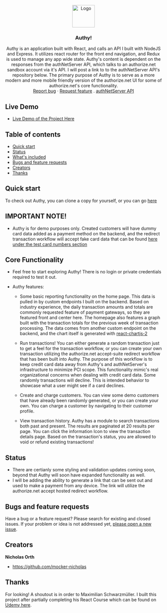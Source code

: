 <p align="center">
  <a href="https://github.com/mocker-nicholas/stripes">
    <img src="https://res.cloudinary.com/dtk2pykqu/image/upload/v1655166745/favicon_l3icig.png" alt="Logo" width=72 height=72>
  </a>

  <h3 align="center">Authy!</h3>

  <p align="center">
    Authy is an application built with React, and calls an API I built with NodeJS and Express. It utilizes react router for the front end navigation, and Redux is used to manage any app wide state. Authy's content is dependent on the responses from the authNetServer API, which talks to an authorize.net sandbox account via it's API. I will post a link to to the authNetServer API's repository below. The primary purpose of Authy is to serve as a more modern and more mobile friendly version of the authorize.net UI for some of authorize.net's core functionality.
    <br>
    <a href="https://github.com/mocker-nicholas/authy/issues">Report bug</a>
    ·
    <a href="https://github.com/mocker-nicholas/authy/issues">Request feature</a>
    .
    <a href="https://github.com/mocker-nicholas/authNetServer">authNetServer API</a>
  </p>
</p>

## Live Demo

- [Live Demo of the Project Here](https://main--benevolent-scone-9283d1.netlify.app/)

## Table of contents

- [Quick start](#quick-start)
- [Status](#status)
- [What's included](#whats-included)
- [Bugs and feature requests](#bugs-and-feature-requests)
- [Creators](#creators)
- [Thanks](#thanks)

## Quick start

To check out Authy, you can clone a copy for yourself, or you can go [here]('https://main--benevolent-scone-9283d1.netlify.app/')

## IMPORTANT NOTE!

- Authy is for demo purposes only. Created customers will have dummy card data added as a payment method on the backend, and the redirect transaction workflow will accept fake card data that can be found [here under the test card numbers section](https://developer.authorize.net/hello_world/testing_guide.html)

## Core Functionality

- Feel free to start exploring Authy! There is no login or private credentials required to test it out.
- Authy features:

  - Some basic reporting functionality on the home page. This data is pulled in by custom endpoints I built on the backend. Based on industry experience, the daily transaction amounts and totals are commonly requested feature of payment gateways, so they are featured front and center here. The homepage also features a graph built with the transaction totals for the previous week of transaction processing. The data comes from another custom endpoint on the backend, and the chart itself is generated with [react-chartjs-2](https://www.npmjs.com/package/react-chartjs-2)

  - Run transactions! You can either generate a random transaction just to get a feel for the transaction workflow, or you can create your own transaction utilizing the authorize.net accept-suite redirect workflow that has been built into Authy. The purpose of this workflow is to keep credit card data away from Authy's and authNetServer's infrastructure to minimize PCI scope. This functionality mimic's real organizational concerns when dealing with credit card data. Some randomly transactions will decline. This is intended behavior to showcase what a user might see if a card declines.

  - Create and charge customers. You can view some demo customers that have already been randomly generated, or you can create your own. You can charge a customer by navigating to their customer profile.

  - View transaction history. Authy has a module to search transactions both past and present. The results are paginated at 20 results per page. You can click the information Icon to view the transaction details page. Based on the transaction's status, you are allowed to void or refund existing transactions!

## Status

- There are certianly some styling and validation updates coming soon, beyond that Authy will soon have expanded functionality as well.
- I will be adding the ability to generate a link that can be sent out and used to make a payment from any device. The link will utilize the authorize.net accept hosted redirect workflow.

## Bugs and feature requests

Have a bug or a feature request? Please search for existing and closed issues. If your problem or idea is not addressed yet, [please open a new issue](https://github.com/mocker-nicholas/authy/issues).

## Creators

**Nicholas Orth**

- <https://github.com/mocker-nicholas>

## Thanks

For looking! A shoutout is in order to Maximilian Schwarzmüller. I built this project after partially completing his React Course which can be found on [Udemy here](https://www.udemy.com/course/react-the-complete-guide-incl-redux/).
